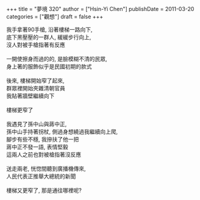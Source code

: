 +++
title = "夢境 320"
author = ["Hsin-Yi Chen"]
publishDate = 2011-03-20
categories = ["觀想"]
draft = false
+++

<div class="verse">

我手拿著90手槍, 沿著樓梯一路向下,<br />
底下黑壓壓的一群人, 緩緩步行向上,<br />
沒人對被手槍指著有反應<br />
<br />
一開使擦身而過的的, 是臉模糊不清的民眾,<br />
身上著的服飾似乎是民國初期的款式<br />
<br />
後來, 樓梯開始窄了起來,<br />
群眾裡開始夾雜清朝官員<br />
我貼著牆壁繼續向下<br />
<br />
樓梯更窄了<br />
<br />
我遇見了孫中山與蔣中正,<br />
孫中山手持著拐杖, 側過身想繞過我繼續向上爬,<br />
腳步有些不穩, 我摻扶了他一把<br />
蔣中正不發一語, 表情堅毅<br />
這兩人之前也對被槍指著沒反應<br />
<br />
送走兩老, 恍惚間聽到廣播機傳來,<br />
人民代表正推舉大總統的新聞<br />
<br />
樓梯又更窄了, 那是通往哪裡呢?<br />

</div>
